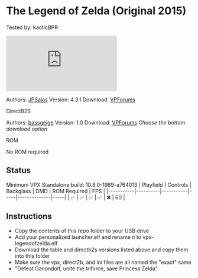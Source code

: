 # The Legend of Zelda (Original 2015)
Tested by: kaoticBPR

![Table Preview](https://www.vpforums.org/index.php?app=downloads&module=display&section=screenshot&record=117126&id=11608&full=1)

Authors: [JPSalas](https://www.vpforums.org/index.php?showuser=277)
Version: 4.3.1
Download: [VPForums](https://www.vpforums.org/index.php?app=downloads&showfile=11608)

DirectB2S

Authors: [bassgeige](https://www.vpforums.org/index.php?showuser=28010)
Version: 1.0
Download: [VPForums](https://www.vpforums.org/index.php?app=downloads&showfile=11311)
*Choose the bottom download option*

ROM

No ROM required

## Status 

Minimum VPX Standalone build: 10.8.0-1989-a764013
| Playfield | Controls | Backglass | DMD | ROM Required | FPS | 
|-----------|----------|-----------|-----|--------------|-----|
| :white_check_mark: | :white_check_mark: | :white_check_mark: | :white_check_mark: | :x: | 60 |

## Instructions

- Copy the contents of this repo folder to your USB drive
- Add your personalized launcher.elf and rename it to vpx-legendofzelda.elf
- Download the table and directb2s versions listed above and copy them into this folder
- Make sure the vpx, direct2b, and ini files are all named the "exact" same
- "Defeat Ganondolf, unite the triforce, save Princess Zelda"

